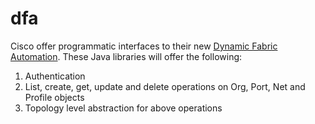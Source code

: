 dfa
===

Cisco offer programmatic interfaces to their new [Dynamic Fabric Automation](https://www.cisco.com/go/dfa). These Java libraries will offer the following:

1. Authentication
1. List, create, get, update and delete operations on Org, Port, Net and Profile objects
1. Topology level abstraction for above operations  
